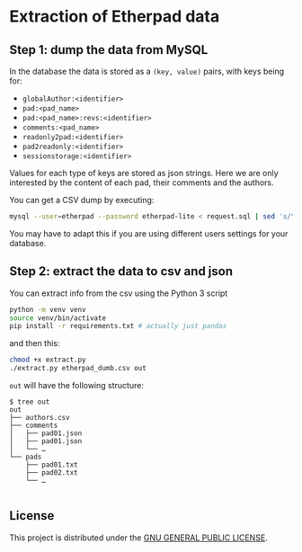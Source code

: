 # Extraction of Etherpad data

## Step 1: dump the data from MySQL

In the database the data is stored as a `(key, value)` pairs, with keys being for:
 - `globalAuthor:<identifier>`
 - `pad:<pad_name>`
 - `pad:<pad_name>:revs:<identifier>`
 - `comments:<pad_name>`
 - `readonly2pad:<identifier>`
 - `pad2readonly:<identifier>`
 - `sessionstorage:<identifier>`

Values for each type of keys are stored as json strings.
Here we are only interested by the content of each pad, 
their comments and the authors.


You can get a CSV dump by executing:
```bash
mysql --user=etherpad --password etherpad-lite < request.sql | sed 's/\t/,/g' > etherpad_dumb.csv
```

You may have to adapt this if you are using different users settings for your database.

## Step 2: extract the data to csv and json

You can extract info from the csv using the Python 3 script
```bash
python -m venv venv
source venv/bin/activate
pip install -r requirements.txt # actually just pandas
```

and then this:
```bash
chmod +x extract.py
./extract.py etherpad_dumb.csv out
```

`out` will have the following structure:

```
$ tree out
out
├── authors.csv
├── comments
│   ├── pad01.json
│   ├── pad01.json
│   └── …
└── pads
    ├── pad01.txt
    ├── pad02.txt
    └── …
    
```

## License 

This project is distributed under the [GNU GENERAL PUBLIC LICENSE](./LICENSE).
